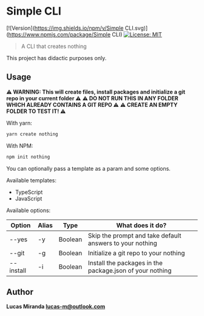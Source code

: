 # Simple CLI
[![Version](https://img.shields.io/npm/v/Simple CLI.svg)](https://www.npmjs.com/package/Simple CLI)
[![License: MIT](https://img.shields.io/badge/License-MIT-yellow.svg)](#)

> A CLI that creates nothing

This project has didactic purposes only.

## Usage

**:warning: WARNING: This will create files, install packages and initialize a git repo in your current folder :warning:**
**:warning: DO NOT RUN THIS IN ANY FOLDER WHICH ALREADY CONTAINS A GIT REPO :warning:**
**:warning: CREATE AN EMPTY FOLDER TO TEST IT! :warning:**

With yarn:

```sh
yarn create nothing
```

With NPM:

```sh
npm init nothing
```

You can optionally pass a template as a param and some options.

Available templates:

- TypeScript
- JavaScript

Available options:

| Option | Alias | Type | What does it do? |
|----|---|---|---|
| --yes | -y | Boolean | Skip the prompt and take default answers to your nothing |
| --git | -g | Boolean | Initialize a git repo to your nothing |
| --install | -i | Boolean | Install the packages in the package.json of your nothing |


## Author

**Lucas Miranda <lucas-m@outlook.com>**

